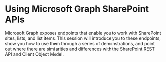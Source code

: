 # Using Microsoft Graph SharePoint APIs

Microsoft Graph exposes endpoints that enable you to work with SharePoint sites, lists, and list items. This session will introduce you to these endpoints, show you how to use them through a series of demonstrations, and point out where there are similarities and differences with the SharePoint REST API and Client Object Model.
